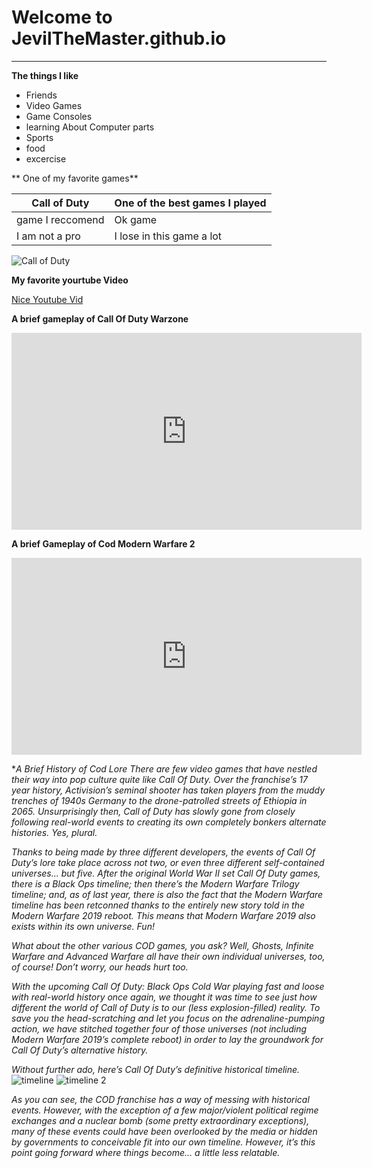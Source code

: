 # Welcome to JevilTheMaster.github.io
---
**The things I like**
- Friends
- Video Games
- Game Consoles
- learning About Computer parts
- Sports
- food
- excercise

** One of my favorite games** 

| Call of Duty | One of the best games I played |
| ----------- | ----------- |
| game I reccomend | Ok game |
| I am not a pro | I lose in this game a lot |


![Call of Duty](https://i0.wp.com/news.xbox.com/en-us/wp-content/uploads/sites/2/2022/10/MW2_Launch_CEA_X1_Wire_Hero_16x9-fd687e9075dac5ccc465.jpg?fit=1920%2C1080&ssl=1)

**My favorite yourtube Video**

[Nice Youtube Vid](https://youtu.be/dQw4w9WgXcQ)


**A brief gameplay of Call Of Duty Warzone**


<iframe width="560" height="315" src="https://www.youtube.com/embed/DRmM_Wq4WoI" title="YouTube video player" frameborder="0" allow="accelerometer; autoplay; clipboard-write; encrypted-media; gyroscope; picture-in-picture" allowfullscreen></iframe>

**A brief Gameplay of Cod Modern Warfare 2**

<iframe width="560" height="315" src="https://www.youtube.com/embed/uIWZOtuYySk" title="YouTube video player" frameborder="0" allow="accelerometer; autoplay; clipboard-write; encrypted-media; gyroscope; picture-in-picture" allowfullscreen></iframe>


**A Brief History of Cod Lore*
*There are few video games that have nestled their way into pop culture quite like Call Of Duty. Over the franchise’s 17 year history, Activision’s seminal shooter has taken players from the muddy trenches of 1940s Germany to the drone-patrolled streets of Ethiopia in 2065. Unsurprisingly then, Call of Duty has slowly gone from closely following real-world events to creating its own completely bonkers alternate histories. Yes, plural.*

*Thanks to being made by three different developers, the events of Call Of Duty’s lore take place across not two, or even three different self-contained universes… but five. After the original World War II set Call Of Duty games, there is a Black Ops timeline; then there’s the Modern Warfare Trilogy timeline; and, as of last year, there is also the fact that the Modern Warfare timeline has been retconned thanks to the entirely new story told in the Modern Warfare 2019 reboot. This means that Modern Warfare 2019 also exists within its own universe. Fun!*

*What about the other various COD games, you ask? Well, Ghosts, Infinite Warfare and Advanced Warfare all have their own individual universes, too, of course! Don’t worry, our heads hurt too.*

*With the upcoming Call Of Duty: Black Ops Cold War playing fast and loose with real-world history once again, we thought it was time to see just how different the world of Call of Duty is to our (less explosion-filled) reality. To save you the head-scratching and let you focus on the adrenaline-pumping action, we have stitched together four of those universes (not including Modern Warfare 2019’s complete reboot) in order to lay the groundwork for Call Of Duty’s alternative history.*

*Without further ado, here’s Call Of Duty’s definitive historical timeline.*
![timeline](https://vignette.wikia.nocookie.net/33544f92-cfb9-4656-9218-0ad1b8f25483/scale-to-width-down/1200)
![timeline 2](https://vignette.wikia.nocookie.net/e7a6a8b3-7d9d-46be-87b6-6ea61193029a/scale-to-width-down/1200)


*As you can see, the COD franchise has a way of messing with historical events. However, with the exception of a few major/violent political regime exchanges and a nuclear bomb (some pretty extraordinary exceptions), many of these events could have been overlooked by the media or hidden by governments to conceivable fit into our own timeline. However, it’s this point going forward where things become… a little less relatable.*

